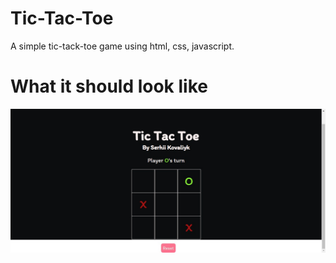 # Tic-Tac-Toe
A simple tic-tack-toe game using html, css, javascript.
# What it should look like
![Algorithm schema](./img/tic.jpg)